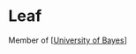 # Leaf

Member of [[University of Bayes]]

[//begin]: # "Autogenerated link references for markdown compatibility"
[University of Bayes]: university-of-bayes "University of Bayes"
[//end]: # "Autogenerated link references"